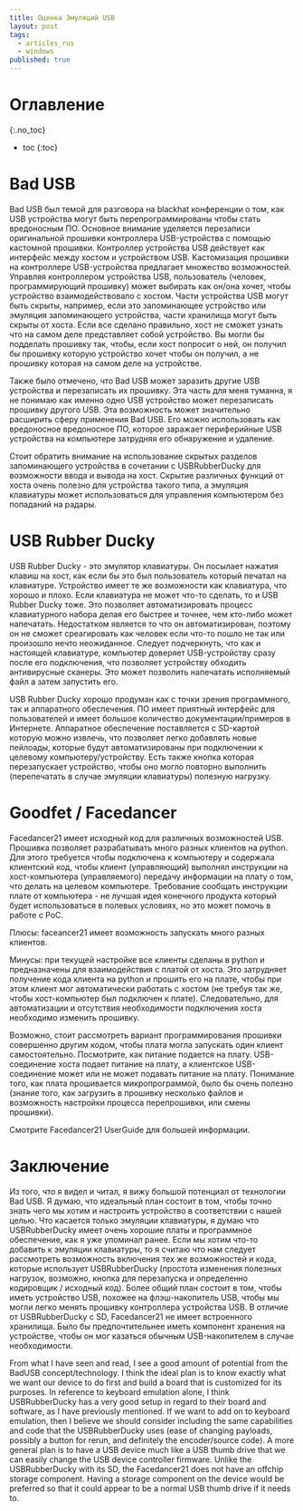 ```yaml
---
title: Оценка Эмуляций USB
layout: post
tags:
  - articles_rus
  - windows
published: true
---
```

# Оглавление
{:.no_toc}

* toc
{:toc}


# Bad USB

Bad USB был темой для разговора на blackhat конференции о том, как USB устройства могут быть перепрограммированы чтобы стать вредоносным ПО. Основное внимание уделяется перезаписи оригинальной прошивки контроллера USB-устройства с помощью кастомной прошивки. Контроллер устройства USB действует как интерфейс между хостом и устройством USB. Кастомизация прошивки на контроллере USB-устройства предлагает множество возможностей. Управляя контроллером устройства USB, пользователь (человек, программирующий прошивку) может выбирать как он/она хочет, чтобы устройство взаимодействовало с хостом. Части устройства USB могут быть скрыты, например, если это запоминающее устройство или эмуляция запоминающего устройства, части хранилища могут быть скрыты от хоста. Если все сделано правильно, хост не сможет узнать что на самом деле представляет собой устройство. Вы могли бы подделать прошивку так, чтобы, если хост попросит о ней, он получил бы прошивку которую устройство хочет чтобы он получил, а не прошивку которая на самом деле на устройстве.

Также было отмечено, что Bad USB может заразить другие USB устройства и перезаписать их прошивку. Эта часть для меня туманна, я не понимаю как именно одно USB устройство может перезаписать прошивку другого USB. Эта возможность может значительно расширить сферу применения Bad USB. Его можно использовать как вредоносное вредоносное ПО, которое заражает периферийные USB устройства на компьютере затрудняя его обнаружение и удаление.

Стоит обратить внимание на использование скрытых разделов запоминающего устройства в сочетании с USBRubberDucky для возможности ввода и вывода на хост. Скрытие различных функций от хоста очень полезно для устройства такого типа, а эмуляция клавиатуры может использоваться для управления компьютером без попаданий на радары.



# USB Rubber Ducky

USB Rubber Ducky - это эмулятор клавиатуры. Он посылает нажатия клавиш на хост, как если бы это был пользователь который печатал на клавиатуре. Устройство имеет те же возможности как клавиатура, что хорошо и плохо. Если клавиатура не может что-то сделать, то и USB Rubber Ducky тоже. Это позволяет автоматизировать процесс клавиатурного набора делая его быстрее и точнее, чем кто-либо может напечатать. Недостатком является то что он автоматизирован, поэтому он не сможет среагировать как человек если что-то пошло не так или произошло нечто неожиданное. Следует подчеркнуть, что как и настоящей клавиатуре, компьютер доверяет USB-устройству сразу после его подключения, что позволяет устройству обходить антивирусные сканеры. Это может позволить напечатать исполняемый файл а затем запустить его.

USB Rubber Ducky хорошо продуман как с точки зрения программного, так и аппаратного обеспечения. ПО имеет приятный интерфейс для пользователей и имеет большое количество документации/примеров в Интернете. Аппаратное обеспечение поставляется с SD-картой которую можно извлечь, что позволяет легко добавлять новые пейлоады, которые будут автоматизированы при подключении к целевому компьютеру/устройству. Есть также кнопка которая перезапускает устройство, чтобы оно могло повторно выполнить (перепечатать в случае эмуляции клавиатуры) полезную нагрузку.
 

# Goodfet / Facedancer

Facedancer21 имеет исходный код для различных возможностей USB. Прошивка позволяет разрабатывать много разных клиентов на python. Для этого требуется чтобы подключена к компьютеру и содержала клиентский код, чтобы клиент (управляющий) выполнял инструкции на хост-компьютера (управляемого) передачу информации на плату о том, что делать на целевом компьютере. Требование сообщать инструкции плате от компьютера - не лучшая идея конечного продукта который будет использоваться в полевых условиях, но это может помочь в работе с PoC.

Плюсы: faceancer21 имеет возможность запускать много разных клиентов.

Минусы: при текущей настройке все клиенты сделаны в python и предназначены для взаимодействия с платой от хоста. Это затрудняет получение кода клиента на python и прошить его на плате, чтобы при этом клиент мог автоматически работать с хостом (не требуя так же, чтобы хост-компьютер был подключен к плате). Следовательно, для автоматизации и отсутствия необходимости подключения хоста необходимо изменить прошивку.

Возможно, стоит рассмотреть вариант программирования прошивки совершенно другим кодом, чтобы плата могла запускать один клиент самостоятельно. Посмотрите, как питание подается на плату. USB-соединение хоста подает питание на плату, а клиентское USB-соединение может или не может подавать питание на плату. Понимание того, как плата прошивается микропрограммой, было бы очень полезно (знание того, как загрузить в прошивку несколько файлов и возможность настройки процесса перепрошивки, или смены прошивки).

Смотрите Facedancer21 UserGuide для большей информации.

 

# Заключение

Из того, что я видел и читал, я вижу большой потенциал от технологии Bad USB. Я думаю, что идеальный план состоит в том, чтобы точно знать чего мы хотим и настроить устройство в соответствии с нашей целью. Что касается только эмуляции клавиатуры, я думаю что USBRubberDucky имеет очень хорошие платы и программное обеспечение, как я уже упоминал ранее. Если мы хотим что-то добавить к эмуляции клавиатуры, то я считаю что нам следует рассмотреть возможность включения тех же возможностей и кода, которые использует USBRubberDucky (простота изменения полезных нагрузок, возможно, кнопка для перезапуска и определенно кодировщик / исходный код). Более общий план состоит в том, чтобы иметь устройство USB, похожее на флэш-накопитель USB, чтобы мы могли легко менять прошивку контроллера устройства USB. В отличие от USBRubberDucky с SD, Facedancer21 не имеет встроенного хранилища. Было бы предпочтительнее иметь компонент хранения на устройстве, чтобы он мог казаться обычным USB-накопителем в случае необходимости.

From what I have seen and read, I see a good amount of potential from the BadUSB concept/technology. I think the ideal plan is to know exactly what we want our device to do first and build a board that is customized for its purposes. In reference to keyboard emulation alone, I think USBRubberDucky has a very good setup in regard to their board and software, as I have previously mentioned. If we want to add on to keyboard emulation, then I believe we should consider including the same capabilities and code that the USBRubberDucky uses (ease of changing payloads, possibly a button for rerun, and definitely the encoder/source code). A more general plan is to have a USB device much like a USB thumb drive that we can easily change the USB device controller firmware. Unlike the USBRubberDucky with its SD, the Facedancer21 does not have an offchip storage component. Having a storage component on the device would be preferred so that it could appear to be a normal USB thumb drive if it needs to.
